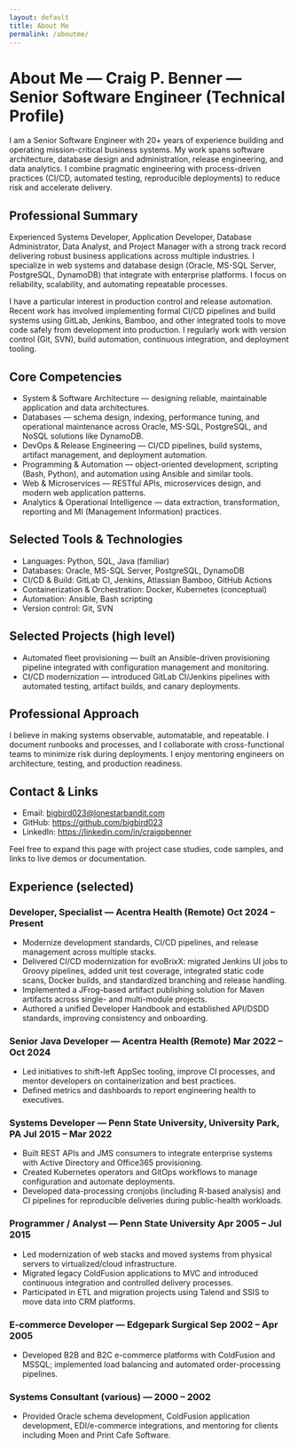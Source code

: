 ```yaml
---
layout: default
title: About Me
permalink: /aboutme/
---
```


# About Me — Craig P. Benner — Senior Software Engineer (Technical Profile)

I am a Senior Software Engineer with 20+ years of experience building and operating mission-critical business systems. My work spans software architecture, database design and administration, release engineering, and data analytics. I combine pragmatic engineering with process-driven practices (CI/CD, automated testing, reproducible deployments) to reduce risk and accelerate delivery.

## Professional Summary

Experienced Systems Developer, Application Developer, Database Administrator, Data Analyst, and Project Manager with a strong track record delivering robust business applications across multiple industries. I specialize in web systems and database design (Oracle, MS-SQL Server, PostgreSQL, DynamoDB) that integrate with enterprise platforms. I focus on reliability, scalability, and automating repeatable processes.

I have a particular interest in production control and release automation. Recent work has involved implementing formal CI/CD pipelines and build systems using GitLab, Jenkins, Bamboo, and other integrated tools to move code safely from development into production. I regularly work with version control (Git, SVN), build automation, continuous integration, and deployment tooling.

## Core Competencies

- System & Software Architecture — designing reliable, maintainable application and data architectures.
- Databases — schema design, indexing, performance tuning, and operational maintenance across Oracle, MS-SQL, PostgreSQL, and NoSQL solutions like DynamoDB.
- DevOps & Release Engineering — CI/CD pipelines, build systems, artifact management, and deployment automation.
- Programming & Automation — object-oriented development, scripting (Bash, Python), and automation using Ansible and similar tools.
- Web & Microservices — RESTful APIs, microservices design, and modern web application patterns.
- Analytics & Operational Intelligence — data extraction, transformation, reporting and MI (Management Information) practices.

## Selected Tools & Technologies

- Languages: Python, SQL, Java (familiar)
- Databases: Oracle, MS-SQL Server, PostgreSQL, DynamoDB
- CI/CD & Build: GitLab CI, Jenkins, Atlassian Bamboo, GitHub Actions
- Containerization & Orchestration: Docker, Kubernetes (conceptual)
- Automation: Ansible, Bash scripting
- Version control: Git, SVN

## Selected Projects (high level)

- Automated fleet provisioning — built an Ansible-driven provisioning pipeline integrated with configuration management and monitoring.
- CI/CD modernization — introduced GitLab CI/Jenkins pipelines with automated testing, artifact builds, and canary deployments.

## Professional Approach

I believe in making systems observable, automatable, and repeatable. I document runbooks and processes, and I collaborate with cross-functional teams to minimize risk during deployments. I enjoy mentoring engineers on architecture, testing, and production readiness.

## Contact & Links

- Email: bigbird023@lonestarbandit.com
- GitHub: https://github.com/bigbird023
- LinkedIn: https://linkedin.com/in/craigpbenner

Feel free to expand this page with project case studies, code samples, and links to live demos or documentation.

## Experience (selected)

### Developer, Specialist — Acentra Health (Remote)  Oct 2024 – Present
- Modernize development standards, CI/CD pipelines, and release management across multiple stacks.
- Delivered CI/CD modernization for evoBrixX: migrated Jenkins UI jobs to Groovy pipelines, added unit test coverage, integrated static code scans, Docker builds, and standardized branching and release handling.
- Implemented a JFrog-based artifact publishing solution for Maven artifacts across single- and multi-module projects.
- Authored a unified Developer Handbook and established API/DSDD standards, improving consistency and onboarding.

### Senior Java Developer — Acentra Health (Remote)  Mar 2022 – Oct 2024
- Led initiatives to shift-left AppSec tooling, improve CI processes, and mentor developers on containerization and best practices.
- Defined metrics and dashboards to report engineering health to executives.

### Systems Developer — Penn State University, University Park, PA  Jul 2015 – Mar 2022
- Built REST APIs and JMS consumers to integrate enterprise systems with Active Directory and Office365 provisioning.
- Created Kubernetes operators and GitOps workflows to manage configuration and automate deployments.
- Developed data-processing cronjobs (including R-based analysis) and CI pipelines for reproducible deliveries during public-health workloads.

### Programmer / Analyst — Penn State University  Apr 2005 – Jul 2015
- Led modernization of web stacks and moved systems from physical servers to virtualized/cloud infrastructure.
- Migrated legacy ColdFusion applications to MVC and introduced continuous integration and controlled delivery processes.
- Participated in ETL and migration projects using Talend and SSIS to move data into CRM platforms.

### E-commerce Developer — Edgepark Surgical  Sep 2002 – Apr 2005
- Developed B2B and B2C e-commerce platforms with ColdFusion and MSSQL; implemented load balancing and automated order-processing pipelines.

### Systems Consultant (various) — 2000 – 2002
- Provided Oracle schema development, ColdFusion application development, EDI/e-commerce integrations, and mentoring for clients including Moen and Print Cafe Software.
